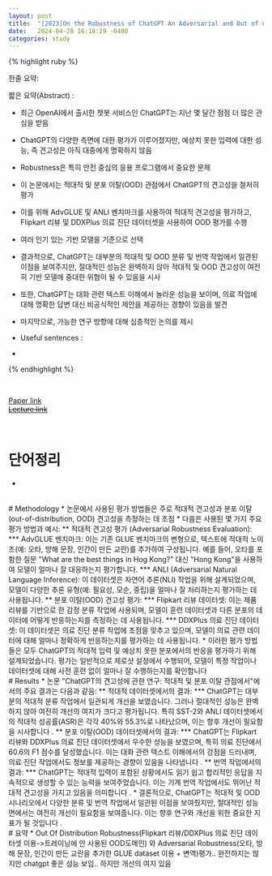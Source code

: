 ```yaml
---
layout: post
title:  "[2023]On the Robustness of ChatGPT An Adversarial and Out of distribution Perspective"  
date:   2024-04-28 16:18:29 -0400
categories: study
---
```


{% highlight ruby %}


한줄 요약: 


짧은 요약(Abstract) :    
* 최근 OpenAI에서 출시한 챗봇 서비스인 ChatGPT는 지난 몇 달간 점점 더 많은 관심을 받음   
* ChatGPT의 다양한 측면에 대한 평가가 이루어졌지만, 예상치 못한 입력에 대한 성능, 즉 견고성은 아직 대중에게 명확하지 않음  
* Robustness은 특히 안전 중심의 응용 프로그램에서 중요한 문제  
* 이 논문에서는 적대적 및 분포 이탈(OOD) 관점에서 ChatGPT의 견고성을 철저히 평가  
* 이를 위해 AdvGLUE 및 ANLI 벤치마크를 사용하여 적대적 견고성을 평가하고, Flipkart 리뷰 및 DDXPlus 의료 진단 데이터셋을 사용하여 OOD 평가를 수행  
* 여러 인기 있는 기반 모델을 기준으로 선택  
* 결과적으로, ChatGPT는 대부분의 적대적 및 OOD 분류 및 번역 작업에서 일관된 이점을 보여주지만, 절대적인 성능은 완벽하지 않아 적대적 및 OOD 견고성이 여전히 기반 모델에 중대한 위협이 될 수 있음을 시사  
* 또한, ChatGPT는 대화 관련 텍스트 이해에서 놀라운 성능을 보이며, 의료 작업에 대해 명확한 답변 대신 비공식적인 제안을 제공하는 경향이 있음을 발견  
* 마지막으로, 가능한 연구 방향에 대해 심층적인 논의를 제시  

* Useful sentences :  
*   


{% endhighlight %}  

<br/>

[Paper link](https://drive.google.com/drive/folders/1YdKS9HMW8508wqiMhGb2lzPTMzUDwHcV?usp=drive_link)  
[~~Lecture link~~]()  

<br/>

# 단어정리  
*  
 
<br/>
# Methodology    
* 논문에서 사용된 평가 방법들은 주로 적대적 견고성과 분포 이탈(out-of-distribution, OOD) 견고성을 측정하는 데 초점  
* 다음은 사용된 몇 가지 주요 평가 방법과 예시:  
** 적대적 견고성 평가 (Adversarial Robustness Evaluation):  
*** AdvGLUE 벤치마크: 이는 기존 GLUE 벤치마크의 변형으로, 텍스트에 적대적 노이즈(예: 오타, 방해 문장, 인간이 만든 교란)를 추가하여 구성됩니다. 예를 들어, 오타를 포함한 질문 "What are the best things in Hog Kong?" 대신 "Hong Kong"을 사용하여 모델이 얼마나 잘 대응하는지 평가합니다​​.
*** ANLI (Adversarial Natural Language Inference): 이 데이터셋은 자연어 추론(NLI) 작업을 위해 설계되었으며, 모델이 다양한 추론 유형(예: 필요성, 모순, 중립)을 얼마나 잘 처리하는지 평가하는 데 사용됩니다​​.
**  분포 이탈(OOD) 견고성 평가:
*** Flipkart 리뷰 데이터셋: 이는 제품 리뷰를 기반으로 한 감정 분류 작업에 사용되며, 모델이 훈련 데이터셋과 다른 분포의 데이터에 어떻게 반응하는지를 측정하는 데 사용됩니다​​.  
*** DDXPlus 의료 진단 데이터셋: 이 데이터셋은 의료 진단 분류 작업에 초점을 맞추고 있으며, 모델이 의료 관련 데이터에 대해 얼마나 정확하게 반응하는지를 평가하는 데 사용됩니다​​.  
* 이러한 평가 방법들은 모두 ChatGPT의 적대적 입력 및 예상치 못한 분포에서의 반응을 평가하기 위해 설계되었습니다. 평가는 일반적으로 제로샷 설정에서 수행되어, 모델이 특정 작업이나 데이터셋에 대해 사전 훈련 없이 얼마나 잘 수행하는지를 확인합니다



<br/>  
# Results  
* 논문 "ChatGPT의 견고성에 관한 연구: 적대적 및 분포 이탈 관점에서"에서의 주요 결과는 다음과 같음:  
** 적대적 데이터셋에서의 결과:
*** ChatGPT는 대부분의 적대적 분류 작업에서 일관되게 개선을 보였습니다. 그러나 절대적인 성능은 완벽하지 않아 여전히 개선의 여지가 크다고 평가됩니다. 특히 SST-2와 ANLI 데이터셋에서의 적대적 성공률(ASR)은 각각 40%와 55.3%로 나타났으며, 이는 향후 개선이 필요함을 시사합니다 .
** 분포 이탈(OOD) 데이터셋에서의 결과:
*** ChatGPT는 Flipkart 리뷰와 DDXPlus 의료 진단 데이터셋에서 우수한 성능을 보였으며, 특히 의료 진단에서 60.6의 F1 점수를 달성했습니다. 이는 대화 관련 텍스트 이해에서의 강점을 드러내며, 의료 진단 작업에서도 정보를 제공하는 경향이 있음을 나타냅니다 .
** 번역 작업에서의 결과:  
*** ChatGPT는 적대적 입력이 포함된 상황에서도 읽기 쉽고 합리적인 응답을 지속적으로 생성할 수 있는 능력을 보여주었습니다. 이는 기계 번역 작업에서도 뛰어난 적대적 견고성을 가지고 있음을 의미합니다 .  
* 결론적으로, ChatGPT는 적대적 및 OOD 시나리오에서 다양한 분류 및 번역 작업에서 일관된 이점을 보여줬지만, 절대적인 성능 면에서는 여전히 개선이 필요함을 보여줍니다. 이는 향후 연구와 개선을 위한 중요한 지표가 될 것입니다 .  

<br/>  
# 요약  
* Out Of Distribution Robustness(Flipkart 리뷰/DDXPlus 의료 진단 데이터셋 이용->트레이닝에 안 사용된 OOD도메인) 와 Adversarial Robustness(오타, 방해 문장, 인간이 만든 교란을 추가한 GLUE dataset 이용 + 변역)평가.. 완전하지는 않지만 chatgpt 좋은 성능 보임.. 하지만 개선의 여지 있음  